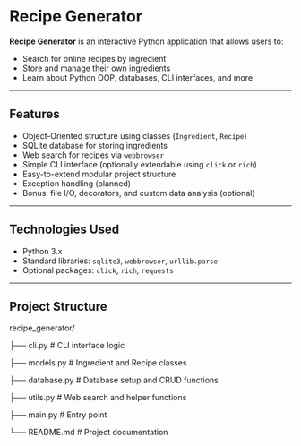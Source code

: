 # Recipe Generator

**Recipe Generator** is an interactive Python application that allows users to:
- Search for online recipes by ingredient
- Store and manage their own ingredients
- Learn about Python OOP, databases, CLI interfaces, and more

---

## Features

- Object-Oriented structure using classes (`Ingredient`, `Recipe`)
- SQLite database for storing ingredients
- Web search for recipes via `webbrowser`
- Simple CLI interface (optionally extendable using `click` or `rich`)
- Easy-to-extend modular project structure
- Exception handling (planned)
- Bonus: file I/O, decorators, and custom data analysis (optional)

---

## Technologies Used

- Python 3.x
- Standard libraries: `sqlite3`, `webbrowser`, `urllib.parse`
- Optional packages: `click`, `rich`, `requests`

---

## Project Structure
recipe_generator/

├── cli.py # CLI interface logic

├── models.py # Ingredient and Recipe classes

├── database.py # Database setup and CRUD functions

├── utils.py # Web search and helper functions

├── main.py # Entry point

└── README.md # Project documentation


